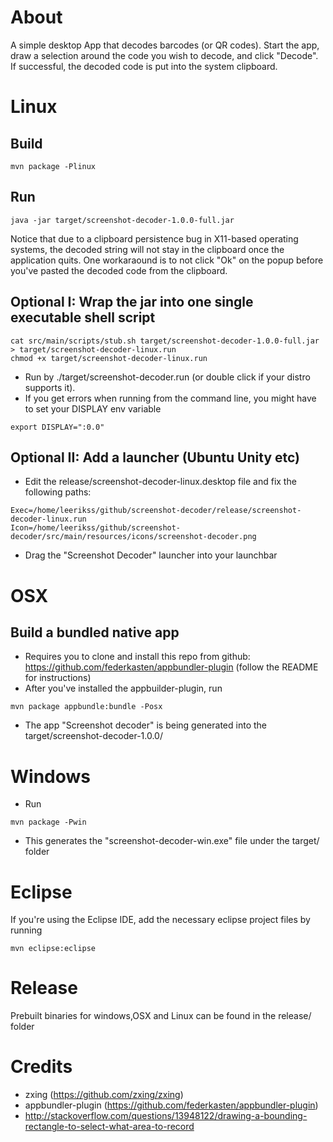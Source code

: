 # About
A simple desktop App that decodes barcodes (or QR codes). 
Start the app, draw a selection around the code you wish to decode, and click "Decode".
If successful, the decoded code is put into the system clipboard.

# Linux
## Build
```
mvn package -Plinux
```

## Run
```
java -jar target/screenshot-decoder-1.0.0-full.jar
```
Notice that due to a clipboard persistence bug in X11-based operating systems, the decoded string
will not stay in the clipboard once the application quits. One workaraound is to not click "Ok"
on the popup before you've pasted the decoded code from the clipboard.

## Optional I: Wrap the jar into one single executable shell script
```
cat src/main/scripts/stub.sh target/screenshot-decoder-1.0.0-full.jar > target/screenshot-decoder-linux.run
chmod +x target/screenshot-decoder-linux.run
```
- Run by ./target/screenshot-decoder.run (or double click if your distro supports it). 
- If you get errors when running from the command line, you might have to set your DISPLAY env variable
```
export DISPLAY=":0.0"
```
## Optional II: Add a launcher (Ubuntu Unity etc)
- Edit the release/screenshot-decoder-linux.desktop file and fix the following paths:
```
Exec=/home/leerikss/github/screenshot-decoder/release/screenshot-decoder-linux.run
Icon=/home/leerikss/github/screenshot-decoder/src/main/resources/icons/screenshot-decoder.png
```
- Drag the "Screenshot Decoder" launcher into your launchbar

# OSX
## Build a bundled native app
- Requires you to clone and install this repo from github: https://github.com/federkasten/appbundler-plugin (follow the README for instructions)
- After you've installed the appbuilder-plugin, run
```
mvn package appbundle:bundle -Posx
```
- The app "Screenshot decoder" is being generated into the target/screenshot-decoder-1.0.0/

# Windows
- Run
```
mvn package -Pwin
```
- This generates the "screenshot-decoder-win.exe" file under the target/ folder

# Eclipse
If you're using the Eclipse IDE, add the necessary eclipse project files by running
```
mvn eclipse:eclipse
```

# Release
Prebuilt binaries for windows,OSX and Linux can be found in the release/ folder

# Credits
- zxing (https://github.com/zxing/zxing)
- appbundler-plugin (https://github.com/federkasten/appbundler-plugin)
- http://stackoverflow.com/questions/13948122/drawing-a-bounding-rectangle-to-select-what-area-to-record